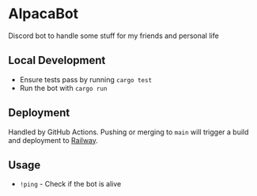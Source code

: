 # AlpacaBot

Discord bot to handle some stuff for my friends and personal life

## Local Development

- Ensure tests pass by running `cargo test`
- Run the bot with `cargo run`

## Deployment

Handled by GitHub Actions. Pushing or merging to `main` will trigger a build and deployment to [Railway](railway.app).

## Usage

- `!ping` - Check if the bot is alive
